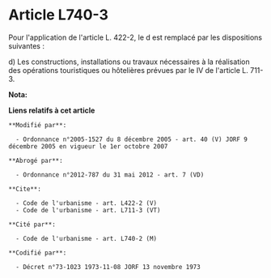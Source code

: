 # Article L740-3

Pour l'application de l'article L. 422-2, le d est remplacé par les dispositions suivantes : 

d) Les constructions, installations ou travaux nécessaires à la réalisation des opérations touristiques ou hôtelières prévues
par le IV de l'article L. 711-3.

**Nota:**



**Liens relatifs à cet article**

	**Modifié par**:

	  - Ordonnance n°2005-1527 du 8 décembre 2005 - art. 40 (V) JORF 9 décembre 2005 en vigueur le 1er octobre 2007

	**Abrogé par**:

	  - Ordonnance n°2012-787 du 31 mai 2012 - art. 7 (VD)

	**Cite**:

	  - Code de l'urbanisme - art. L422-2 (V)
	  - Code de l'urbanisme - art. L711-3 (VT)

	**Cité par**:

	  - Code de l'urbanisme - art. L740-2 (M)

	**Codifié par**:

	  - Décret n°73-1023 1973-11-08 JORF 13 novembre 1973
